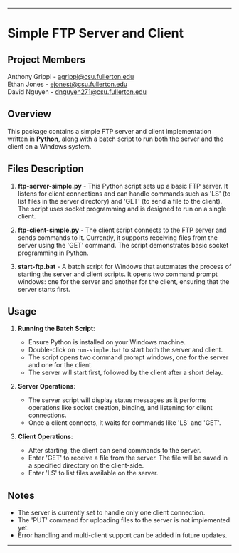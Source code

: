 
---

# Simple FTP Server and Client

## Project Members
Anthony Grippi - agrippi@csu.fullerton.edu  
Ethan Jones - ejonest@csu.fullerton.edu  
David Nguyen - dnguyen271@csu.fullerton.edu  

## Overview
This package contains a simple FTP server and client implementation written in **Python**, along with a batch script to run both the server and the client on a Windows system.

## Files Description
1. **ftp-server-simple.py** - This Python script sets up a basic FTP server. It listens for client connections and can handle commands such as 'LS' (to list files in the server directory) and 'GET' (to send a file to the client). The script uses socket programming and is designed to run on a single client.

2. **ftp-client-simple.py** - The client script connects to the FTP server and sends commands to it. Currently, it supports receiving files from the server using the 'GET' command. The script demonstrates basic socket programming in Python.

3. **start-ftp.bat** - A batch script for Windows that automates the process of starting the server and client scripts. It opens two command prompt windows: one for the server and another for the client, ensuring that the server starts first.

## Usage
1. **Running the Batch Script**: 
   - Ensure Python is installed on your Windows machine.
   - Double-click on `run-simple.bat` to start both the server and client.
   - The script opens two command prompt windows, one for the server and one for the client.
   - The server will start first, followed by the client after a short delay.

2. **Server Operations**:
   - The server script will display status messages as it performs operations like socket creation, binding, and listening for client connections.
   - Once a client connects, it waits for commands like 'LS' and 'GET'.

3. **Client Operations**:
   - After starting, the client can send commands to the server.
   - Enter 'GET' to receive a file from the server. The file will be saved in a specified directory on the client-side.
   - Enter 'LS' to list files available on the server.

## Notes
- The server is currently set to handle only one client connection.
- The 'PUT' command for uploading files to the server is not implemented yet.
- Error handling and multi-client support can be added in future updates.

---
